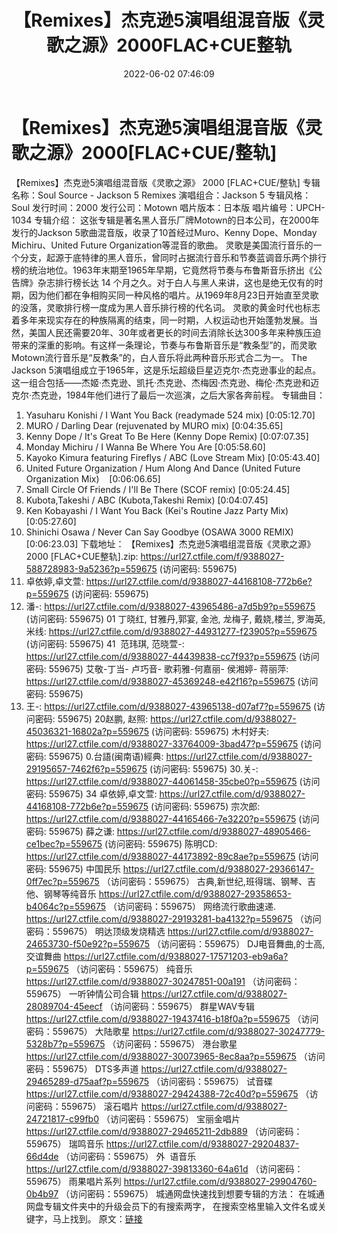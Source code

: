 ﻿---
title: 【Remixes】杰克逊5演唱组混音版《灵歌之源》2000FLAC+CUE整轨
date: 2022-06-02 07:46:09
categories: 外语音乐
tags: 外语音乐
---
# 【Remixes】杰克逊5演唱组混音版《灵歌之源》2000[FLAC+CUE/整轨]

【Remixes】杰克逊5演唱组混音版《灵歌之源》 2000
[FLAC+CUE/整轨]
专辑名称：Soul Source - Jackson 5
Remixes
演唱组合：Jackson 5
专辑风格：Soul
发行时间：2000
发行公司：Motown
唱片版本：日本版
唱片编号：UPCH-1034
专辑介绍：
这张专辑是著名黑人音乐厂牌Motown的日本公司，在2000年发行的Jackson
5歌曲混音版，收录了10首经过Muro、Kenny Dope、Monday Michiru、United Future
Organization等混音的歌曲。
灵歌是美国流行音乐的一个分支，起源于底特律的黑人音乐，曾同时占据流行音乐和节奏蓝调音乐两个排行榜的统治地位。1963年末期至1965年早期，它竟然将节奏与布鲁斯音乐挤出《公告牌》杂志排行榜长达
14
个月之久。对于白人与黑人来讲，这也是绝无仅有的时期，因为他们都在争相购买同一种风格的唱片。从1969年8月23日开始直至灵歌的没落，灵歌排行榜一度成为黑人音乐排行榜的代名词。
灵歌的黄金时代也标志着多年来现实存在的种族隔离的结束，同一时期，人权运动也开始蓬勃发展。当然，美国人民还需要20年、30年或者更长的时间去消除长达300多年来种族压迫带来的深重的影响。有这样一条理论，节奏与布鲁斯音乐是“教条型”的，而灵歌Motown流行音乐是“反教条”的，白人音乐将此两种音乐形式合二为一。
The Jackson
5演唱组成立于1965年，这是乐坛超级巨星迈克尔·杰克逊事业的起点。这一组合包括——杰姬·杰克逊、凯托·杰克逊、杰梅因·杰克逊、梅伦·杰克逊和迈克尔·杰克逊，1984年他们进行了最后一次巡演，之后大家各奔前程。
专辑曲目：
01. Yasuharu Konishi / I Want
You Back (readymade 524 mix)
[0:05:12.70]
02. MURO / Darling Dear
(rejuvenated by MURO mix)
[0:04:35.65]
03. Kenny Dope / It's Great To
Be Here (Kenny Dope Remix)
[0:07:07.35]
04. Monday Michiru / I Wanna Be
Where You Are
[0:05:58.60]
05. Kayoko Kimura featuring
Fireflys / ABC (Love Stream Mix)
[0:05:43.40]
06. United Future Organization
/ Hum Along And Dance (United Future Organization
Mix)    [0:06:06.65]
07. Small Circle Of Friends /
I'll Be There (SCOF remix)
[0:05:24.45]
08. Kubota,Takeshi / ABC
(Kubota,Takeshi Remix)
[0:04:07.45]
09. Ken Kobayashi / I Want You
Back (Kei's Routine Jazz Party Mix)
[0:05:27.60]
10. Shinichi Osawa / Never Can
Say Goodbye (OSAWA 3000 REMIX)
[0:06:23.03]
下载地址：
【Remixes】杰克逊5演唱组混音版《灵歌之源》 2000
[FLAC+CUE整轨].zip: https://url27.ctfile.com/f/9388027-588728983-9a5236?p=559675
(访问密码: 559675)
34. 卓依婷,卓文萱: https://url27.ctfile.com/d/9388027-44168108-772b6e?p=559675
(访问密码: 559675)
20. 潘-: https://url27.ctfile.com/d/9388027-43965486-a7d5b9?p=559675
(访问密码: 559675)
01 丁晓红, 甘雅丹,郭宴, 金池, 龙梅子, 戴娆,楼兰, 罗海英,米线: https://url27.ctfile.com/d/9388027-44931277-f23905?p=559675
(访问密码: 559675)
41  范玮琪, 范晓萱-: https://url27.ctfile.com/d/9388027-44439838-cc7f93?p=559675
(访问密码: 559675)
艾敬-丁当- 卢巧音- 歌莉雅-何嘉丽- 侯湘婷- 蒋丽萍: https://url27.ctfile.com/d/9388027-45369248-e42f16?p=559675
(访问密码: 559675)
11. 王-: https://url27.ctfile.com/d/9388027-43965138-d07af7?p=559675
(访问密码: 559675)
20赵鹏, 赵照: https://url27.ctfile.com/d/9388027-45036321-16802a?p=559675
(访问密码: 559675)
木村好夫: https://url27.ctfile.com/d/9388027-33764009-3bad47?p=559675
(访问密码: 559675)
0.台語(闽南语)經典: https://url27.ctfile.com/d/9388027-29195657-7462f6?p=559675
(访问密码: 559675)
30.关-: https://url27.ctfile.com/d/9388027-44061458-35cbe0?p=559675
(访问密码: 559675)
34 卓依婷,卓文萱: https://url27.ctfile.com/d/9388027-44168108-772b6e?p=559675
(访问密码: 559675)
宗次郎: https://url27.ctfile.com/d/9388027-44165466-7e3220?p=559675
(访问密码: 559675)
薛之谦: https://url27.ctfile.com/d/9388027-48905466-ce1bec?p=559675
(访问密码: 559675)
陈明CD: https://url27.ctfile.com/d/9388027-44173892-89c8ae?p=559675
(访问密码: 559675)
中国民乐
https://url27.ctfile.com/d/9388027-29366147-0ff7ec?p=559675
（访问密码：559675）
古典,新世纪,班得瑞、钢琴、吉他、钢琴等纯音乐
https://url27.ctfile.com/d/9388027-29358653-b4064c?p=559675
（访问密码：559675）
网络流行歌曲速递.
https://url27.ctfile.com/d/9388027-29193281-ba4132?p=559675
（访问密码：559675）
明达顶级发烧精选
https://url27.ctfile.com/d/9388027-24653730-f50e92?p=559675
（访问密码：559675）
DJ电音舞曲,的士高, 交谊舞曲
https://url27.ctfile.com/d/9388027-17571203-eb9a6a?p=559675
（访问密码：559675）
纯音乐
https://url27.ctfile.com/d/9388027-30247851-00a191
（访问密码：559675）
一听钟情公司合辑
https://url27.ctfile.com/d/9388027-28089704-45eecf
（访问密码：559675）
群星WAV专辑
https://url27.ctfile.com/d/9388027-19437416-b18f0a?p=559675
（访问密码：559675）
大陆歌星
https://url27.ctfile.com/d/9388027-30247779-5328b7?p=559675
（访问密码：559675）
港台歌星
https://url27.ctfile.com/d/9388027-30073965-8ec8aa?p=559675
（访问密码：559675）
DTS多声道
https://url27.ctfile.com/d/9388027-29465289-d75aaf?p=559675
（访问密码：559675）
试音碟
https://url27.ctfile.com/d/9388027-29424388-72c40d?p=559675
（访问密码：559675）
滚石唱片
https://url27.ctfile.com/d/9388027-24721817-c99fb0
（访问密码：559675）
宝丽金唱片
https://url27.ctfile.com/d/9388027-29465211-2db889
（访问密码：559675）
瑞鸣音乐
https://url27.ctfile.com/d/9388027-29204837-66d4de
（访问密码：559675）
外  语音乐
https://url27.ctfile.com/d/9388027-39813360-64a61d
（访问密码：559675）
雨果唱片系列
https://url27.ctfile.com/d/9388027-29904760-0b4b97
（访问密码：559675）
城通网盘快速找到想要专辑的方法：
在城通网盘专辑文件夹中的升级会员下的有搜索两字，
在搜索空格里输入文件名或关键字，马上找到。
原文：[链接](https://blog.sina.com.cn/s/blog_1647c7e7601030xlr.html)